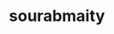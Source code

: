 ---
title: sourabmaity
github: https://github.com/sourabmaity
mode: light
transition: 1s
score: 83.7
archetype:
- Cool Banner
- Little Bit of Everything
- GIF
- Stats and Metrics
- Project Showcase
- Editor’s Choice
- Music
---